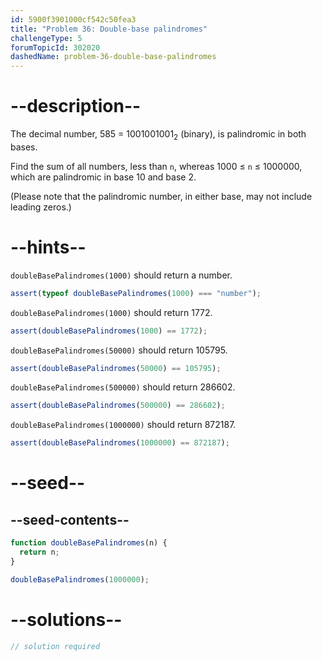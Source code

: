 ```yaml
---
id: 5900f3901000cf542c50fea3
title: "Problem 36: Double-base palindromes"
challengeType: 5
forumTopicId: 302020
dashedName: problem-36-double-base-palindromes
---
```


# --description--

The decimal number, 585 = 1001001001<sub>2</sub> (binary), is palindromic in both bases.

Find the sum of all numbers, less than `n`, whereas 1000 ≤ `n` ≤ 1000000, which are palindromic in base 10 and base 2.

(Please note that the palindromic number, in either base, may not include leading zeros.)

# --hints--

`doubleBasePalindromes(1000)` should return a number.

```js
assert(typeof doubleBasePalindromes(1000) === "number");
```

`doubleBasePalindromes(1000)` should return 1772.

```js
assert(doubleBasePalindromes(1000) == 1772);
```

`doubleBasePalindromes(50000)` should return 105795.

```js
assert(doubleBasePalindromes(50000) == 105795);
```

`doubleBasePalindromes(500000)` should return 286602.

```js
assert(doubleBasePalindromes(500000) == 286602);
```

`doubleBasePalindromes(1000000)` should return 872187.

```js
assert(doubleBasePalindromes(1000000) == 872187);
```

# --seed--

## --seed-contents--

```js
function doubleBasePalindromes(n) {
  return n;
}

doubleBasePalindromes(1000000);
```

# --solutions--

```js
// solution required
```
